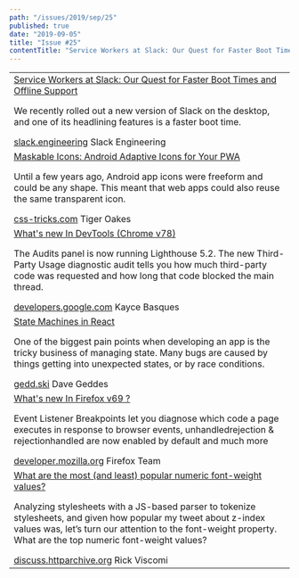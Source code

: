 ```yaml
---
path: "/issues/2019/sep/25"
published: true
date: "2019-09-05"
title: "Issue #25"
contentTitle: "Service Workers at Slack: Our Quest for Faster Boot Times and Offline Support, Maskable Icons, State machines in React ..."
---
```

<center>
	<table align="center" border="0" cellspacing="0" width="100%" height="100%" cellpadding="0">
    <tbody>
				<tr>
					<td>
            <div class="issue__content">
              <a href="https://slack.engineering/service-workers-at-slack-our-quest-for-faster-boot-times-and-offline-support-3492cf79c88" target="_blank" rel="noopener noreferrer">
                <span class="issue__content-title">Service Workers at Slack: Our Quest for Faster Boot Times and Offline Support</span>
              </a>
							<p class="issue__content-desc">We recently rolled out a new version of Slack on the desktop, and one of its headlining features is a faster boot time.</p>
							<div class="issue__content-info"><a href="https://slack.engineering/service-workers-at-slack-our-quest-for-faster-boot-times-and-offline-support-3492cf79c88" target="_blank" rel="noopener noreferrer">slack.engineering</a> <span>Slack Engineering</span></div>
						</div>
					</td>
				</tr>
				<tr>
					<td>
            <div class="issue__content">
              <a href="https://css-tricks.com/maskable-icons-android-adaptive-icons-for-your-pwa/" target="_blank" rel="noopener noreferrer">
                <span class="issue__content-title">Maskable Icons: Android Adaptive Icons for Your PWA</span>
              </a>
							<p class="issue__content-desc">Until a few years ago, Android app icons were freeform and could be any shape. This meant that web apps could also reuse the same transparent icon.</p>
							<div class="issue__content-info"><a href="https://css-tricks.com/maskable-icons-android-adaptive-icons-for-your-pwa/" target="_blank" rel="noopener noreferrer">css-tricks.com</a> <span>Tiger Oakes</span></div>
						</div>
					</td>
				</tr>
				<tr>
					<td>
            <div class="issue__content">
              <a href="https://developers.google.com/web/updates/2019/09/devtools" target="_blank" rel="noopener noreferrer">
                <span class="issue__content-title">What's new In DevTools (Chrome v78)</span>
              </a>
							<p class="issue__content-desc">The Audits panel is now running Lighthouse 5.2. The new Third-Party Usage diagnostic audit tells you how much third-party code was requested and how long that code blocked the main thread.</p>
							<div class="issue__content-info"><a href="https://developers.google.com/web/updates/2019/09/devtools" target="_blank" rel="noopener noreferrer">developers.google.com</a> <span>Kayce Basques</span></div>
						</div>
					</td>
				</tr>
				<tr>
					<td>
            <div class="issue__content">
              <a href="https://gedd.ski/post/state-machines-in-react/" target="_blank" rel="noopener noreferrer">
                <span class="issue__content-title">State Machines in React</span>
              </a>
							<p class="issue__content-desc">One of the biggest pain points when developing an app is the tricky business of managing state. Many bugs are caused by things getting into unexpected states, or by race conditions.</p>
							<div class="issue__content-info"><a href="https://gedd.ski/post/state-machines-in-react/" target="_blank" rel="noopener noreferrer">gedd.ski</a> <span>Dave Geddes</span></div>
						</div>
					</td>
				</tr>
				<tr>
					<td>
            <div class="issue__content">
              <a href="https://developer.mozilla.org/en-US/docs/Mozilla/Firefox/Releases/69" target="_blank" rel="noopener noreferrer">
                <span class="issue__content-title">What's new In Firefox v69 ?</span>
              </a>
							<p class="issue__content-desc">Event Listener Breakpoints let you diagnose which code a page executes in response to browser events, unhandledrejection & rejectionhandled are now enabled by default and much more </p>
							<div class="issue__content-info"><a href="https://developer.mozilla.org/en-US/docs/Mozilla/Firefox/Releases/69" target="_blank" rel="noopener noreferrer">developer.mozilla.org</a> <span>Firefox Team</span></div>
						</div>
					</td>
				</tr>
				<tr>
					<td>
            <div class="issue__content">
              <a href="https://discuss.httparchive.org/t/what-are-the-most-and-least-popular-numeric-font-weight-values/1732" target="_blank" rel="noopener noreferrer">
                <span class="issue__content-title">What are the most (and least) popular numeric font-weight values?</span>
              </a>
							<p class="issue__content-desc">Analyzing stylesheets with a JS-based parser to tokenize stylesheets, and given how popular my tweet about z-index values was, let’s turn our attention to the font-weight property. What are the top numeric font-weight values?</p>
							<div class="issue__content-info"><a href="https://discuss.httparchive.org/t/what-are-the-most-and-least-popular-numeric-font-weight-values/1732" target="_blank" rel="noopener noreferrer">discuss.httparchive.org</a> <span>Rick Viscomi</span></div>
						</div>
					</td>
				</tr></tbody>
  </table>
</center>

